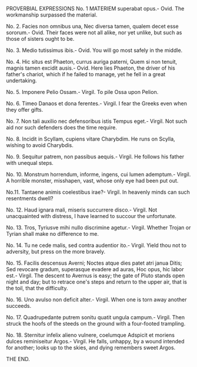 PROVERBIAL EXPRESSIONS
  No. 1
  MATERIEM superabat opus.- Ovid.
  The workmanship surpassed the material.

  No. 2.
  Facies non omnibus una,
  Nec diversa tamen, qualem decet esse sororum.- Ovid.
  Their faces were not all alike, nor yet unlike, but such as those of
  sisters ought to be.

  No. 3.
  Medio tutissimus ibis.- Ovid.
  You will go most safely in the middle.

  No. 4.
  Hic situs est Phaeton, currus auriga paterni,
  Quem si non tenuit, magnis tamen excidit ausis.- Ovid.
  Here lies Phaeton, the driver of his father's chariot, which if he
  failed to manage, yet he fell in a great undertaking.

  No. 5.
  Imponere Pelio Ossam.- Virgil.
  To pile Ossa upon Pelion.

  No. 6.
  Timeo Danaos et dona ferentes.- Virgil.
  I fear the Greeks even when they offer gifts.

  No. 7.
  Non tali auxilio nec defensoribus istis
  Tempus eget.- Virgil.
  Not such aid nor such defenders does the time require.

  No. 8.
  Incidit in Scyllam, cupiens vitare Charybdim.
  He runs on Scylla, wishing to avoid Charybdis.

  No. 9.
  Sequitur patrem, non passibus aequis.- Virgil.
  He follows his father with unequal steps.

  No. 10.
  Monstrum horrendum, informe, ingens, cui lumen ademptum.- Virgil.
  A horrible monster, misshapen, vast, whose only eye had been put out.

  No.11.
  Tantaene animis coelestibus irae?- Virgil.
  In heavenly minds can such resentments dwell?

  No. 12.
  Haud ignara mali, miseris succurrere disco.- Virgil.
  Not unacquainted with distress, I have learned to succour the
  unfortunate.

  No. 13.
  Tros, Tyriusve mihi nullo discrimine agetur.- Virgil.
  Whether Trojan or Tyrian shall make no difference to me.

  No. 14.
  Tu ne cede malis, sed contra audentior ito.- Virgil.
  Yield thou not to adversity, but press on the more bravely.

  No. 15.
  Facilis descensus Averni;
  Noctes atque dies patet atri janua Ditis;
  Sed revocare gradum, superasque evadere ad auras,
  Hoc opus, hic labor est.- Virgil.
  The descent to Avernus is easy; the gate of Pluto stands open
  night and day; but to retrace one's steps and return to the upper air,
  that is the toil, that the difficulty.

  No. 16.
  Uno avulso non deficit alter.- Virgil.
  When one is torn away another succeeds.

  No. 17.
  Quadrupedante putrem sonitu quatit ungula campum.- Virgil.
  Then struck the hoofs of the steeds on the ground with a four-footed
  trampling.

  No. 18.
  Sternitur infelix alieno vulnere, coelumque
  Adspicit et moriens dulces reminiseitur Argos.- Virgil.
  He falls, unhappy, by a wound intended for another; looks up to
  the skies, and dying remembers sweet Argos.

  THE END.